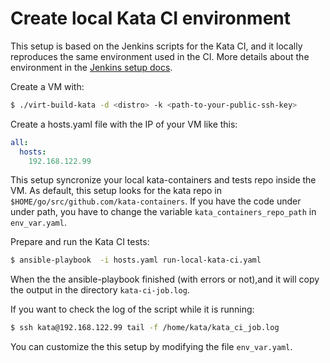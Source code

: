 # Create local Kata CI environment
This setup is based on the Jenkins scripts for the Kata CI, and it locally reproduces the same environment used in the CI. More details about the environment in the [Jenkins setup docs](https://github.com/kata-containers/ci/blob/master/Jenkins_setup.md#job-build-script).

Create a VM with:
```bash
$ ./virt-build-kata -d <distro> -k <path-to-your-public-ssh-key>
```
Create a hosts.yaml file with the IP of your VM like this:
```yaml
all:
  hosts:
    192.168.122.99
```
This setup syncronize your local kata-containers and tests repo inside the VM. As default, this setup looks for the kata repo in `$HOME/go/src/github.com/kata-containers`. If you have the code under under path, you have to change the variable `kata_containers_repo_path` in `env_var.yaml`.

Prepare and run the Kata CI tests:
```bash
$ ansible-playbook  -i hosts.yaml run-local-kata-ci.yaml
```
When the the ansible-playbook finished (with errors or not),and it will copy the output in the directory `kata-ci-job.log`.

If you want to check the log of the script while it is running:
```bash
$ ssh kata@192.168.122.99 tail -f /home/kata/kata_ci_job.log
```
You can customize the this setup by modifying the file `env_var.yaml`.
